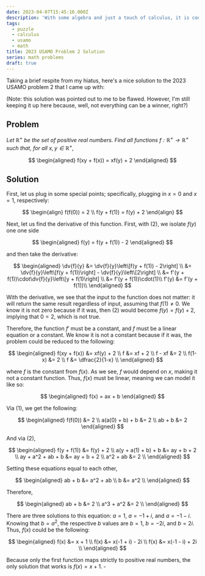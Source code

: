 ```yaml
---
date: 2023-04-07T15:45:16.000Z
description: 'With some algebra and just a touch of calculus, it is conquered.'
tags:
  - puzzle
  - calculus
  - usamo
  - math
title: 2023 USAMO Problem 2 Solution
series: math problems
draft: true
---
```


Taking a brief respite from my hiatus, here's a nice solution to the 2023 USAMO problem 2 that I came up with:

(Note: this solution was pointed out to me to be flawed. However, I'm still keeping it up here because, well, not everything can be a winner, right?)

## Problem

*Let $\mathbb{R}^{+}$ be the set of positive real numbers. Find all functions $f:\mathbb{R}^{+}\rightarrow\mathbb{R}^{+}$ such that, for all $x, y \in \mathbb{R}^{+}$,*

$$
\begin{aligned}
f(xy + f(x)) = xf(y) + 2
\end{aligned}
$$

## Solution

First, let us plug in some special points; specifically, plugging in $x=0$ and $x=1$, respectively:

$$
\begin{align}
f(f(0)) = 2 \\
f(y + f(1)) = f(y) + 2
\end{align}
$$

Next, let us find the derivative of this function. First, with (2), we isolate $f(y)$ one one side

$$
\begin{aligned}
f(y) = f(y + f(1)) - 2
\end{aligned}
$$

and then take the derivative:

$$
\begin{aligned}
\dv{f}{y}
&= \dv{f}{y}\left\[f(y + f(1)) - 2\right] \\
&= \dv{f}{y}\left\[f(y + f(1))\right] - \dv{f}{y}\left\[2\right] \\
&= f'(y + f(1))\cdot\dv{f}{y}\left\[y + f(1)\right] \\
&= f'(y + f(1))\cdot(1)\\
f'(y) &= f'(y + f(1))\\
\end{aligned}
$$

With the derivative, we see that the input to the function does not matter: it will return the same result regardless of input, assuming that $f(1) \neq 0$. We know it is not zero because if it was, then (2) would become $f(y) = f(y) + 2$, implying that $0 = 2$, which is not true.

Therefore, the function $f'$ must be a constant, and $f$ must be a linear equation or a constant. We know it is not a constant because if it was, the problem could be reduced to the following:

$$
\begin{aligned}
f(xy + f(x)) &= xf(y) + 2 \\
f &= xf + 2 \\
f - xf &= 2 \\
f(1-x) &= 2 \\
f &= \dfrac{2}{1-x} \\
\end{aligned}
$$

where $f$ is the constant from $f(x)$. As we see, $f$ would depend on $x$, making it not a constant function. Thus, $f(x)$ must be linear, meaning we can model it like so:

$$
\begin{aligned}
f(x) = ax + b
\end{aligned}
$$

Via (1), we get the following:

$$
\begin{aligned}
f(f(0)) &= 2 \\
a(a(0) + b) + b &= 2 \\
ab + b &= 2
\end{aligned}
$$

And via (2),

$$
\begin{aligned}
f(y + f(1)) &= f(y) + 2 \\
a(y + a(1) + b) + b &= ay + b + 2 \\
ay + a^2 + ab + b &= ay + b + 2 \\
a^2 + ab &= 2 \\
\end{aligned}
$$

Setting these equations equal to each other,

$$
\begin{aligned}
ab + b &= a^2 + ab \\
b &= a^2 \\
\end{aligned}
$$

Therefore,

$$
\begin{aligned}
ab + b &= 2 \\
a^3 + a^2 &= 2 \\
\end{aligned}
$$

There are three solutions to this equation: $a = 1$, $a = -1 + i$, and $a = -1 - i$. Knowing that $b = a^2$, the respective $b$ values are $b = 1$, $b = -2i$, and $b = 2i$. Thus, $f(x)$ could be the following:

$$
\begin{aligned}
f(x) &= x + 1 \\
f(x) &= x(-1 + i) - 2i \\
f(x) &= x(-1 - i) + 2i \\
\end{aligned}
$$

Because only the first function maps strictly to positive real numbers, the only solution that works is $f(x) = x + 1$. $\square$
